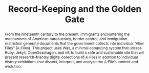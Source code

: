 ---
pid: g2021zehngut-willits
title: Record-Keeping and the Golden Gate
featured: true
category: Grad Fellowship Project
tags:
- public-humanities
- exhibition
cohort_year: '2021'
abstract: From the nineteenth century to the present, immigrants encountering the
  mechanisms of American bureaucracy, border control, and immigration restriction
  generate documents that the government collects into individual “Alien Files” (A-Files).
  This project uses Wax, a minimal computing system that utilizes Ruby, Jekyll, OpenSeadragon,
  and iiif, to build a safe and sustainable site that will present research-friendly
  digital collections of A-Files in addition to individual history exhibitions that
  dissect, interpret, and analyze the A-File’s content and evolution.
pis:
- zehngut-willits
local_image: g2021zehngut-willits.jpg
original_img: https://www.mercurynews.com/wp-content/uploads/2016/08/20120517__alienfil1.jpg?w=400
layout: project
---